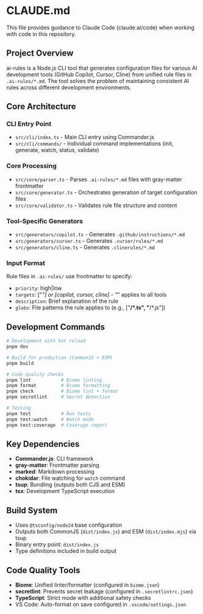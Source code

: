 # CLAUDE.md

This file provides guidance to Claude Code (claude.ai/code) when working with code in this repository.

## Project Overview

ai-rules is a Node.js CLI tool that generates configuration files for various AI development tools (GitHub Copilot, Cursor, Cline) from unified rule files in `.ai-rules/*.md`. The tool solves the problem of maintaining consistent AI rules across different development environments.

## Core Architecture

### CLI Entry Point
- `src/cli/index.ts` - Main CLI entry using Commander.js
- `src/cli/commands/` - Individual command implementations (init, generate, watch, status, validate)

### Core Processing
- `src/core/parser.ts` - Parses `.ai-rules/*.md` files with gray-matter frontmatter
- `src/core/generator.ts` - Orchestrates generation of target configuration files
- `src/core/validator.ts` - Validates rule file structure and content

### Tool-Specific Generators
- `src/generators/copilot.ts` - Generates `.github/instructions/*.md`
- `src/generators/cursor.ts` - Generates `.cursor/rules/*.md`
- `src/generators/cline.ts` - Generates `.clinerules/*.md`

### Input Format
Rule files in `.ai-rules/` use frontmatter to specify:
- `priority`: high|low
- `targets`: ["*"] or [copilot, cursor, cline] - "*" applies to all tools
- `description`: Brief explanation of the rule
- `globs`: File patterns the rule applies to (e.g., ["**/*.ts", "**/*.js"])

## Development Commands

```bash
# Development with hot reload
pnpm dev

# Build for production (CommonJS + ESM)
pnpm build

# Code quality checks
pnpm lint           # Biome linting
pnpm format         # Biome formatting
pnpm check          # Biome lint + format
pnpm secretlint     # Secret detection

# Testing
pnpm test           # Run tests
pnpm test:watch     # Watch mode
pnpm test:coverage  # Coverage report
```

## Key Dependencies

- **Commander.js**: CLI framework
- **gray-matter**: Frontmatter parsing
- **marked**: Markdown processing
- **chokidar**: File watching for `watch` command
- **tsup**: Bundling (outputs both CJS and ESM)
- **tsx**: Development TypeScript execution

## Build System

- Uses `@tsconfig/node24` base configuration
- Outputs both CommonJS (`dist/index.js`) and ESM (`dist/index.mjs`) via tsup
- Binary entry point: `dist/index.js`
- Type definitions included in build output

## Code Quality Tools

- **Biome**: Unified linter/formatter (configured in `biome.json`)
- **secretlint**: Prevents secret leakage (configured in `.secretlintrc.json`)
- **TypeScript**: Strict mode with additional safety checks
- VS Code: Auto-format on save configured in `.vscode/settings.json`